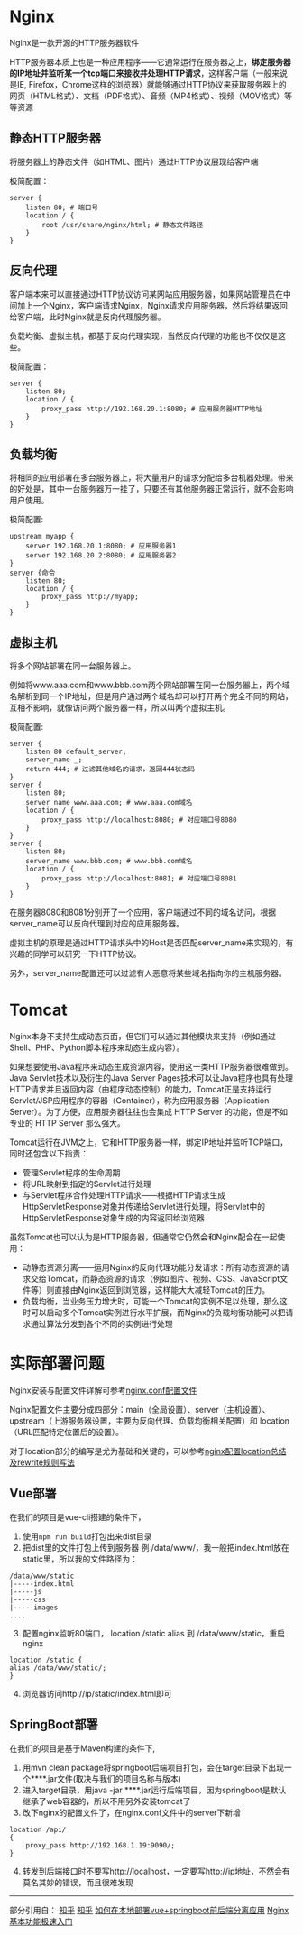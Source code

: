 # Nginx

Nginx是一款开源的HTTP服务器软件

HTTP服务器本质上也是一种应用程序——它通常运行在服务器之上，**绑定服务器的IP地址并监听某一个tcp端口来接收并处理HTTP请求**，这样客户端（一般来说是IE, Firefox，Chrome这样的浏览器）就能够通过HTTP协议来获取服务器上的网页（HTML格式）、文档（PDF格式）、音频（MP4格式）、视频（MOV格式）等等资源

## 静态HTTP服务器

将服务器上的静态文件（如HTML、图片）通过HTTP协议展现给客户端

极简配置：

```
server {
	listen 80; # 端口号
	location / {
		root /usr/share/nginx/html; # 静态文件路径
	}
}
```

## 反向代理

客户端本来可以直接通过HTTP协议访问某网站应用服务器，如果网站管理员在中间加上一个Nginx，客户端请求Nginx，Nginx请求应用服务器，然后将结果返回给客户端，此时Nginx就是反向代理服务器。

负载均衡、虚拟主机，都基于反向代理实现，当然反向代理的功能也不仅仅是这些。

极简配置：
```
server {
	listen 80;
	location / {
		proxy_pass http://192.168.20.1:8080; # 应用服务器HTTP地址
	}
}
```

## 负载均衡

将相同的应用部署在多台服务器上，将大量用户的请求分配给多台机器处理。带来的好处是，其中一台服务器万一挂了，只要还有其他服务器正常运行，就不会影响用户使用。

极简配置:
```
upstream myapp {
	server 192.168.20.1:8080; # 应用服务器1
	server 192.168.20.2:8080; # 应用服务器2
}
server {命令
	listen 80;
	location / {
		proxy_pass http://myapp;
	}
}
```


## 虚拟主机

将多个网站部署在同一台服务器上。

例如将www.aaa.com和www.bbb.com两个网站部署在同一台服务器上，两个域名解析到同一个IP地址，但是用户通过两个域名却可以打开两个完全不同的网站，互相不影响，就像访问两个服务器一样，所以叫两个虚拟主机。

极简配置:

```命令
server {
	listen 80 default_server;
	server_name _;
	return 444; # 过滤其他域名的请求，返回444状态码
}
server {
	listen 80;
	server_name www.aaa.com; # www.aaa.com域名
	location / {
		proxy_pass http://localhost:8080; # 对应端口号8080
	}
}
server {
	listen 80;
	server_name www.bbb.com; # www.bbb.com域名
	location / {
		proxy_pass http://localhost:8081; # 对应端口号8081
	}
}
```

在服务器8080和8081分别开了一个应用，客户端通过不同的域名访问，根据server_name可以反向代理到对应的应用服务器。

虚拟主机的原理是通过HTTP请求头中的Host是否匹配server_name来实现的，有兴趣的同学可以研究一下HTTP协议。

另外，server_name配置还可以过滤有人恶意将某些域名指向你的主机服务器。

# Tomcat

Nginx本身不支持生成动态页面，但它们可以通过其他模块来支持（例如通过Shell、PHP、Python脚本程序来动态生成内容）。

如果想要使用Java程序来动态生成资源内容，使用这一类HTTP服务器很难做到。Java Servlet技术以及衍生的Java Server Pages技术可以让Java程序也具有处理HTTP请求并且返回内容（由程序动态控制）的能力，Tomcat正是支持运行Servlet/JSP应用程序的容器（Container），称为应用服务器（Application Server）。为了方便，应用服务器往往也会集成 HTTP Server 的功能，但是不如专业的 HTTP Server 那么强大。

Tomcat运行在JVM之上，它和HTTP服务器一样，绑定IP地址并监听TCP端口，同时还包含以下指责：

* 管理Servlet程序的生命周期
* 将URL映射到指定的Servlet进行处理
* 与Servlet程序合作处理HTTP请求——根据HTTP请求生成HttpServletResponse对象并传递给Servlet进行处理，将Servlet中的HttpServletResponse对象生成的内容返回给浏览器

虽然Tomcat也可以认为是HTTP服务器，但通常它仍然会和Nginx配合在一起使用：
* 动静态资源分离——运用Nginx的反向代理功能分发请求：所有动态资源的请求交给Tomcat，而静态资源的请求（例如图片、视频、CSS、JavaScript文件等）则直接由Nginx返回到浏览器，这样能大大减轻Tomcat的压力。
* 负载均衡，当业务压力增大时，可能一个Tomcat的实例不足以处理，那么这时可以启动多个Tomcat实例进行水平扩展，而Nginx的负载均衡功能可以把请求通过算法分发到各个不同的实例进行处理

# 实际部署问题

Nginx安装与配置文件详解可参考[nginx.conf配置文件](https://segmentfault.com/a/1190000002797601#articleHeader5)

Nginx配置文件主要分成四部分：main（全局设置）、server（主机设置）、upstream（上游服务器设置，主要为反向代理、负载均衡相关配置）和 location（URL匹配特定位置后的设置）。

对于location部分的编写是尤为基础和关键的，可以参考[nginx配置location总结及rewrite规则写法](https://segmentfault.com/a/1190000002797606)

## Vue部署

在我们的项目是vue-cli搭建的条件下，

1. 使用`npm run build`打包出来dist目录
2. 把dist里的文件打包上传到服务器 例 /data/www/，我一般把index.html放在static里，所以我的文件路径为：
``` 
/data/www/static    
|-----index.html   
|-----js    
|-----css    
|-----images    
....
```
3. 配置nginx监听80端口， location /static alias 到 /data/www/static，重启nginx
```
location /static {
alias /data/www/static/;
}
```
4. 浏览器访问http://ip/static/index.html即可

## SpringBoot部署

在我们的项目是基于Maven构建的条件下,

1. 用mvn clean package将springboot后端项目打包，会在target目录下出现一个****.jar文件(取决与我们的项目名称与版本)
2. 进入target目录，用java -jar ****.jar运行后端项目，因为springboot是默认继承了web容器的，所以不用另外安装tomcat了
3. 改下nginx的配置文件了，在nginx.conf文件中的server下新增
```
location /api/ 
{
    proxy_pass http://192.168.1.19:9090/;
} 
```
4. 转发到后端接口时不要写http://localhost，一定要写http://ip地址，不然会有莫名其妙的错误，而且很难发现

---

部分引用自：
[知乎](https://www.zhihu.com/question/32212996/answer/87524617)
[知乎](https://www.zhihu.com/question/46630687/answer/102284339)
[如何在本地部署vue+springboot前后端分离应用](https://blog.csdn.net/u012755393/article/details/78823066)
[Nginx基本功能极速入门](http://xxgblog.com/2015/05/17/nginx-start/)